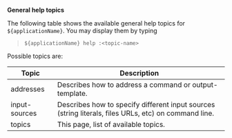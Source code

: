 **General help topics**

>

The following table shows the available general help topics for `${applicationName}`. You may display them by typing

>
>`${applicationName} help :<topic-name>`
>

Possible topics are:

| Topic         | Description                                                                                          |
|---------------|------------------------------------------------------------------------------------------------------|
| addresses     | Describes how to address a command or output-template.                                               |
| input-sources | Describes how to specify different input sources (string literals, files URLs, etc) on command line. |
| topics        | This page, list of available topics.                                                                 |
